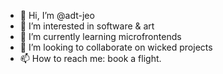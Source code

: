- 👋 Hi, I’m @adt-jeo
- 👀 I’m interested in software & art
- 🌱 I’m currently learning microfrontends
- 💞️ I’m looking to collaborate on wicked projects
- 📫 How to reach me: book a flight.

